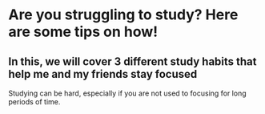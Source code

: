 <!DOCTYPE html>
<html>

<title> # Study Habits </title>
<h1> Are you struggling to study? Here are some tips on how! </h1>
<h2> In this, we will cover 3 different study habits that help me and my friends stay focused </h2>
<p> Studying can be hard, especially if you are not used to focusing for long periods of time. </p>
</html>
